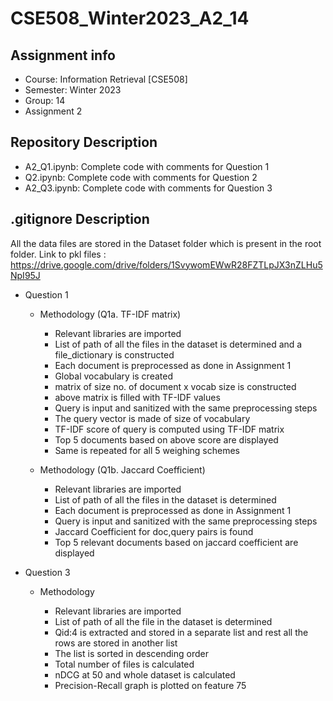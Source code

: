 # CSE508_Winter2023_A2_14

## Assignment info

- Course: Information Retrieval [CSE508]
- Semester: Winter 2023
- Group: 14
- Assignment 2


## Repository Description

- A2_Q1.ipynb: Complete code with comments for Question 1
- Q2.ipynb: Complete code with comments for Question 2 
- A2_Q3.ipynb: Complete code with comments for Question 3


## .gitignore Description

All the data files are stored in the Dataset folder which is present in the root folder. Link to pkl files : https://drive.google.com/drive/folders/1SvywomEWwR28FZTLpJX3nZLHu5NpI95J 


* Question 1

  * Methodology (Q1a. TF-IDF matrix)
    * Relevant libraries are imported
    * List of path of all the files in the dataset is determined and a file_dictionary is constructed
    * Each document is preprocessed as done in Assignment 1
    * Global vocabulary is created
    * matrix of size no. of document x vocab size is constructed
    * above matrix is filled with TF-IDF values
    * Query is input and sanitized with the same preprocessing steps
    * The query vector is made of size of vocabulary
    * TF-IDF score of query is computed using TF-IDF matrix
    * Top 5 documents based on above score are displayed
    * Same is repeated for all 5 weighing schemes
    
  * Methodology (Q1b. Jaccard Coefficient)
    * Relevant libraries are imported
    * List of path of all the files in the dataset is determined
    * Each document is preprocessed as done in Assignment 1
    * Query is input and sanitized with the same preprocessing steps
    * Jaccard Coefficient for doc,query pairs is found
    * Top 5 relevant documents based on jaccard coefficient are displayed
    
    
* Question 3

  * Methodology
  
    * Relevant libraries are imported
    * List of path of all the file in the dataset is determined
    * Qid:4 is extracted and stored in a separate list and rest all the rows are stored in another list
    * The list is sorted in descending order
    * Total number of files is calculated
    * nDCG at 50 and whole dataset is calculated
    * Precision-Recall graph is plotted on feature 75

